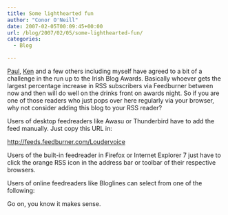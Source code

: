 ```yaml
---
title: Some lighthearted fun
author: "Conor O'Neill"
date: 2007-02-05T00:09:45+00:00
url: /blog/2007/02/05/some-lighthearted-fun/
categories:
  - Blog

---
```

[Paul][1], [Ken][2] and a few others including myself have agreed to a bit of a challenge in the run up to the Irish Blog Awards. Basically whoever gets the largest percentage increase in RSS subscribers via Feedburner between now and then will do well on the drinks front on awards night. So if you are one of those readers who just pops over here regularly via your browser, why not consider adding this blog to your RSS reader?

Users of desktop feedreaders like Awasu or Thunderbird have to add the feed manually. Just copy this URL in:

<http://feeds.feedburner.com/Loudervoice>

Users of the built-in feedreader in Firefox or Internet Explorer 7 just have to click the orange RSS icon in the address bar or toolbar of their respective browsers.

Users of online feedreaders like Bloglines can select from one of the following:

<!-- feedbutton code -->

<!-- end feedbutton code -->

Go on, you know it makes sense.

 [1]: http://www.firstpartners.net/blog/people/2007/02/02/race-you-to-100-subscribers-on-feedburner/
 [2]: http://www.kenmc.com/2007/02/03/a-steady-increase-in-subscribers/